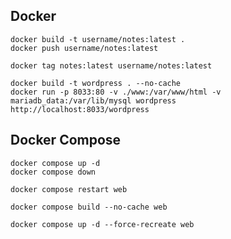 
## Docker

```
docker build -t username/notes:latest .
docker push username/notes:latest

docker tag notes:latest username/notes:latest
```

```
docker build -t wordpress . --no-cache
docker run -p 8033:80 -v ./www:/var/www/html -v mariadb_data:/var/lib/mysql wordpress
http://localhost:8033/wordpress
```


## Docker Compose

```
docker compose up -d
docker compose down
```

```
docker compose restart web
```
```
docker compose build --no-cache web
```

```
docker compose up -d --force-recreate web
```



